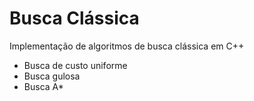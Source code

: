 # Busca Clássica
Implementação de algoritmos de busca clássica em C++
- Busca de custo uniforme
- Busca gulosa
- Busca A*

